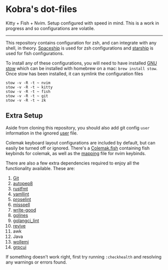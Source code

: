 # Kobra's dot-files
Kitty + Fish + Nvim. Setup configured with speed in mind.
This is a work in progress and so configurations are
volatile.

---

This repository contains configuration for zsh, and can integrate with
any shell, in theory. [Spaceship](https://github.com/spaceship-prompt/spaceship-prompt)
is used for zsh configurations and [starship](https://starship.rs/) is used for fish configurations.

To install any of these configurations, you will need to have installed [GNU stow](https://www.gnu.org/software/stow/)
which can be installed with homebrew on a mac: `brew install stow`. Once stow has been installed,
it can symlink the configuration files
```
stow -v -R -t ~ nvim
stow -v -R -t ~ kitty
stow -v -R -t ~ fish
stow -v -R -t ~ git
stow -v -R -t ~ zk
```

## Extra Setup
Aside from cloning this repository, you should also add git config `user` information in the ignored
[user](git/gituser) file.

Colemak keyboard layout configurations are included by default, but can easily be turned off or ignored.
There's a [Colemak.fish](fish/.config/fish/conf.d/colemak.fish) containing fish keybinds for colemak, as
well as the [mapping](nvim/.config/nvim/lua/kobra/core/mapping.lua) file for nvim keybinds.

There are also a few extra dependencies required to enjoy all the functionality available.
These are:
1. [Git](https://git-scm.com/book/en/v2/Getting-Started-Installing-Git)
2. [autopep8](https://pypi.org/project/autopep8/)
3. [rustfmt](https://github.com/rust-lang/rustfmt)
4. [yamllint](https://yamllint.readthedocs.io/en/stable/)
5. [proselint](https://github.com/amperser/proselint)
6. [misspell](https://github.com/client9/misspell)
7. [write-good](https://github.com/btford/write-good)
8. [golines](https://pkg.go.dev/github.com/wrype/golines)
9. [golangci_lint](https://golangci-lint.run/usage/install/)
10. [revive](https://github.com/mgechev/revive)
11. awk
12. Java
13. [wollemi](https://github.com/tcncloud/wollemi)
14. [grpcui](https://github.com/fullstorydev/grpcui)

If something doesn't work right, first try running `:checkhealth` and resolving any
warnings or errors found.
